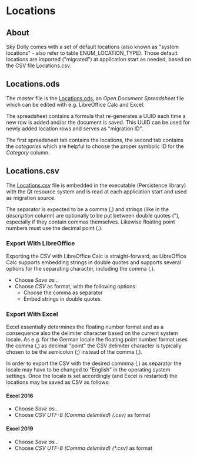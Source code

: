 # Locations

## About
Sky Dolly comes with a set of default locations (also known as "system locations" - also refer to table ENUM_LOCATION_TYPE). Those default locations are imported ("migrated") at application start as needed, based on the CSV file Locations.csv.

## Locations.ods
The _master_ file is the [Locations.ods](Locations.ods), an _Open Document Spreadsheet_ file which can be edited with e.g. LibreOffice Calc and Excel.

The spreadsheet contains a formula that re-generates a UUID each time a new row is added and/or the document is saved. This UUID can be used for newly added location rows and serves as "migration ID".

The first spreadsheet tab contains the locations, the second tab contains the _categories_ which are helpful to choose the proper symbolic ID for the _Category_ column.

## Locations.csv
The [Locations.csv](Locations.csv) file is embedded in the executable (Persistence library) with the Qt resource system and is read at each application start and used as migration source.

The separator is expected to be a comma (,) and strings (like in the _description_ column) are optionally to be put between double quotes ("), especially if they contain commas themselves. Likewise floating point numbers must use the decimal point (.).

### Export With LibreOffice
Exporting the CSV with LibreOffice Calc is straight-forward, as LibreOffice Calc supports embedding strings in double quotes and supports several options for the separating character, including the comma (,).

- Choose _Save as..._
- Choose _CSV_ as format, with the following options:
  * Choose the comma as separator
  * Embed strings in double quotes
  
### Export With Excel
Excel essentially determines the floating number format and as a consequence also the delimiter character based on the current system locale. As e.g. for the German locale the floating point number format uses the comma (,) as decimal "point" the CSV delimiter character is typically chosen to be the semicolon (;) instead of the comma (,).

In order to export the CSV with the desired commma (,) as separator the locale may have to be changed to "English" in the operating system settings. Once the locale is set accordingly (and Excel is restarted) the locations may be saved as CSV as follows:

#### Excel 2016
- Choose _Save as..._
- Choose _CSV UTF-8 (Comma delimited) (.csv)_ as format

#### Excel 2019
- Choose _Save as..._
- Choose _CSV UTF-8 (Comma delimited) (*.csv)_ as format
